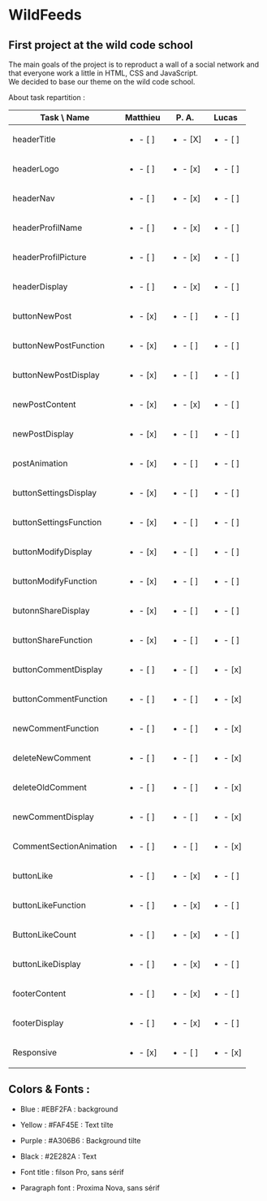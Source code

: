# WildFeeds

## First project at the wild code school

The main goals of the project is to reproduct a wall of a social network and that everyone work a little in HTML, CSS and JavaScript.  
We decided to base our theme on the wild code school.


About task repartition :

| Task \  Name            | Matthieu  | P. A.   | Lucas   | 
| ------                  | -------   | ------- | ------- | 
| headerTitle             | <ul> <li> - [ ] </li> </ul> | <ul> <li> - [X] </li> </ul> | <ul> <li> - [ ] </li> </ul> |
| headerLogo              | <ul> <li> - [ ] </li> </ul> | <ul> <li> - [x] </li> </ul> | <ul> <li> - [ ] </li> </ul> |
| headerNav               | <ul> <li> - [ ] </li> </ul> | <ul> <li> - [x] </li> </ul> | <ul> <li> - [ ] </li> </ul> |
| headerProfilName        | <ul> <li> - [ ] </li> </ul> | <ul> <li> - [x] </li> </ul> | <ul> <li> - [ ] </li> </ul> |
| headerProfilPicture     | <ul> <li> - [ ] </li> </ul> | <ul> <li> - [x] </li> </ul> | <ul> <li> - [ ] </li> </ul> |
| headerDisplay           | <ul> <li> - [ ] </li> </ul> | <ul> <li> - [x] </li> </ul> | <ul> <li> - [ ] </li> </ul> |
| buttonNewPost           | <ul> <li> - [x] </li> </ul> | <ul> <li> - [ ] </li> </ul> | <ul> <li> - [ ] </li> </ul> |
| buttonNewPostFunction   | <ul> <li> - [x] </li> </ul> | <ul> <li> - [ ] </li> </ul> | <ul> <li> - [ ] </li> </ul> |
| buttonNewPostDisplay    | <ul> <li> - [x] </li> </ul> | <ul> <li> - [ ] </li> </ul> | <ul> <li> - [ ] </li> </ul> |
| newPostContent          | <ul> <li> - [x] </li> </ul> | <ul> <li> - [x] </li> </ul> | <ul> <li> - [ ] </li> </ul> |
| newPostDisplay          | <ul> <li> - [x] </li> </ul> | <ul> <li> - [ ] </li> </ul> | <ul> <li> - [ ] </li> </ul> |
| postAnimation           | <ul> <li> - [x] </li> </ul> | <ul> <li> - [ ] </li> </ul> | <ul> <li> - [ ] </li> </ul> |
| buttonSettingsDisplay   | <ul> <li> - [x] </li> </ul> | <ul> <li> - [ ] </li> </ul> | <ul> <li> - [ ] </li> </ul> |
| buttonSettingsFunction  | <ul> <li> - [x] </li> </ul> | <ul> <li> - [ ] </li> </ul> | <ul> <li> - [ ] </li> </ul> |
| buttonModifyDisplay     | <ul> <li> - [x] </li> </ul> | <ul> <li> - [ ] </li> </ul> | <ul> <li> - [ ] </li> </ul> |
| buttonModifyFunction    | <ul> <li> - [x] </li> </ul> | <ul> <li> - [ ] </li> </ul> | <ul> <li> - [ ] </li> </ul> |
| butonnShareDisplay      | <ul> <li> - [x] </li> </ul> | <ul> <li> - [ ] </li> </ul> | <ul> <li> - [ ] </li> </ul> |
| buttonShareFunction     | <ul> <li> - [x] </li> </ul> | <ul> <li> - [ ] </li> </ul> | <ul> <li> - [ ] </li> </ul> |
| buttonCommentDisplay    | <ul> <li> - [ ] </li> </ul> | <ul> <li> - [ ] </li> </ul> | <ul> <li> - [x] </li> </ul> |
| buttonCommentFunction   | <ul> <li> - [ ] </li> </ul> | <ul> <li> - [ ] </li> </ul> | <ul> <li> - [x] </li> </ul> |
| newCommentFunction      | <ul> <li> - [ ] </li> </ul> | <ul> <li> - [ ] </li> </ul> | <ul> <li> - [x] </li> </ul> |
| deleteNewComment        | <ul> <li> - [ ] </li> </ul> | <ul> <li> - [ ] </li> </ul> | <ul> <li> - [x] </li> </ul> |
| deleteOldComment        | <ul> <li> - [ ] </li> </ul> | <ul> <li> - [ ] </li> </ul> | <ul> <li> - [x] </li> </ul> |
| newCommentDisplay       | <ul> <li> - [ ] </li> </ul> | <ul> <li> - [ ] </li> </ul> | <ul> <li> - [x] </li> </ul> |
| CommentSectionAnimation | <ul> <li> - [ ] </li> </ul> | <ul> <li> - [ ] </li> </ul> | <ul> <li> - [x] </li> </ul> |
| buttonLike              | <ul> <li> - [ ] </li> </ul> | <ul> <li> - [x] </li> </ul> | <ul> <li> - [ ] </li> </ul> |
| buttonLikeFunction      | <ul> <li> - [ ] </li> </ul> | <ul> <li> - [x] </li> </ul> | <ul> <li> - [ ] </li> </ul> |
| ButtonLikeCount         | <ul> <li> - [ ] </li> </ul> | <ul> <li> - [x] </li> </ul> | <ul> <li> - [ ] </li> </ul> |
| buttonLikeDisplay       | <ul> <li> - [ ] </li> </ul> | <ul> <li> - [x] </li> </ul> | <ul> <li> - [ ] </li> </ul> |
| footerContent           | <ul> <li> - [ ] </li> </ul> | <ul> <li> - [x] </li> </ul> | <ul> <li> - [ ] </li> </ul> |
| footerDisplay           | <ul> <li> - [ ] </li> </ul> | <ul> <li> - [x] </li> </ul> | <ul> <li> - [ ] </li> </ul> |
| Responsive              | <ul> <li> - [x] </li> </ul> | <ul> <li> - [ ] </li> </ul> | <ul> <li> - [x] </li> </ul> |

## Colors & Fonts :

* Blue : #EBF2FA : background
* Yellow : #FAF45E : Text tilte
* Purple : #A306B6 : Background tilte
* Black : #2E282A : Text

* Font title : filson Pro, sans sérif
* Paragraph font : Proxima Nova, sans sérif
